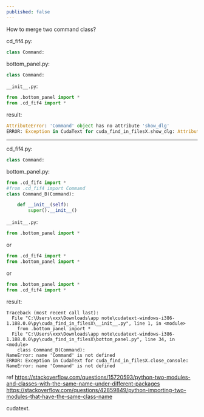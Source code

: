 ```yaml
---
published: false
---
```


How to merge two command class?

cd_fif4.py:
```py
class Command:
```

bottom_panel.py:
```py
class Command:
```

`__init__.py`:
```py
from .bottom_panel import *
from .cd_fif4 import *
```

result:
```py
AttributeError: 'Command' object has no attribute 'show_dlg'
ERROR: Exception in CudaText for cuda_find_in_filesX.show_dlg: AttributeError: 'Command' object has no attribute 'show_dlg'
```

---

cd_fif4.py:
```py
class Command:
```

bottom_panel.py:
```py
from .cd_fif4 import *
#from .cd_fif4 import Command
class Command_B(Command):

    def __init__(self):
        super().__init__()
```

`__init__.py`:
```py
from .bottom_panel import *
```
or

```py
from .cd_fif4 import *
from .bottom_panel import *
```
or

```py
from .bottom_panel import *
from .cd_fif4 import *
```

result:
```
Traceback (most recent call last):
  File "C:\Users\xxx\Downloads\app note\cudatext-windows-i386-1.188.0.0\py\cuda_find_in_filesX\__init__.py", line 1, in <module>
    from .bottom_panel import *
  File "C:\Users\xxx\Downloads\app note\cudatext-windows-i386-1.188.0.0\py\cuda_find_in_filesX\bottom_panel.py", line 34, in <module>
    class Command_B(Command):
NameError: name 'Command' is not defined
ERROR: Exception in CudaText for cuda_find_in_filesX.close_console: NameError: name 'Command' is not defined
```

ref https://stackoverflow.com/questions/15720593/python-two-modules-and-classes-with-the-same-name-under-different-packages
https://stackoverflow.com/questions/42859849/python-importing-two-modules-that-have-the-same-class-name

cudatext.
